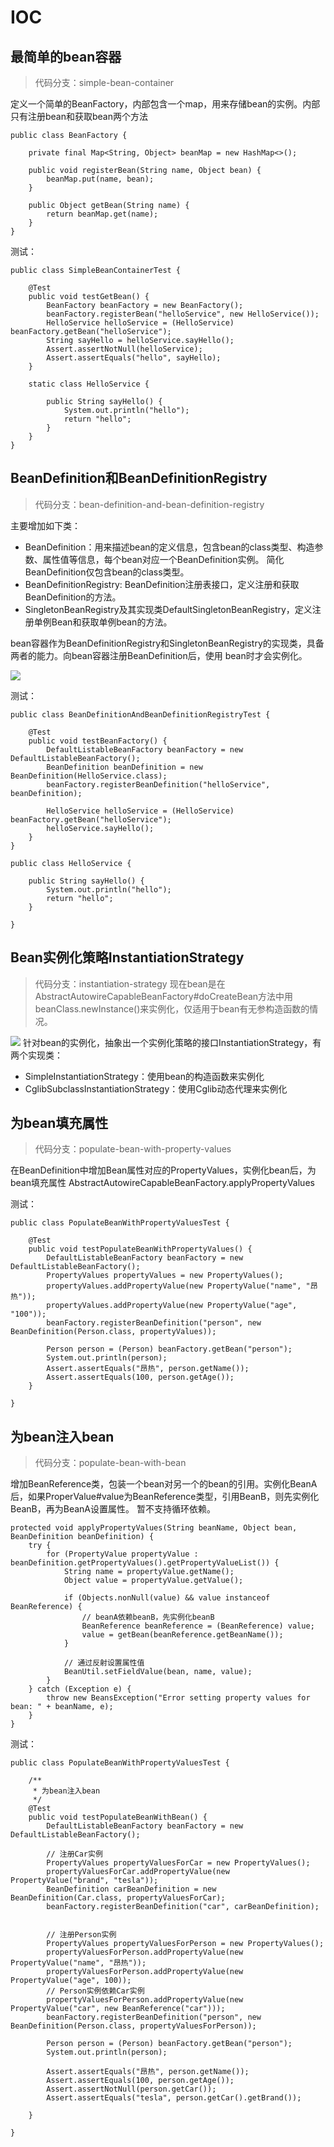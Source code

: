 # IOC

## 最简单的bean容器

> 代码分支：simple-bean-container

定义一个简单的BeanFactory，内部包含一个map，用来存储bean的实例。内部只有注册bean和获取bean两个方法

```
public class BeanFactory {

    private final Map<String, Object> beanMap = new HashMap<>();

    public void registerBean(String name, Object bean) {
        beanMap.put(name, bean);
    }

    public Object getBean(String name) {
        return beanMap.get(name);
    }
}
```

测试：

```
public class SimpleBeanContainerTest {

    @Test
    public void testGetBean() {
        BeanFactory beanFactory = new BeanFactory();
        beanFactory.registerBean("helloService", new HelloService());
        HelloService helloService = (HelloService) beanFactory.getBean("helloService");
        String sayHello = helloService.sayHello();
        Assert.assertNotNull(helloService);
        Assert.assertEquals("hello", sayHello);
    }

    static class HelloService {

        public String sayHello() {
            System.out.println("hello");
            return "hello";
        }
    }
}
```

## BeanDefinition和BeanDefinitionRegistry

> 代码分支：bean-definition-and-bean-definition-registry

主要增加如下类：

- BeanDefinition：用来描述bean的定义信息，包含bean的class类型、构造参数、属性值等信息，每个bean对应一个BeanDefinition实例。 简化BeanDefinition仅包含bean的class类型。
- BeanDefinitionRegistry: BeanDefinition注册表接口，定义注册和获取BeanDefinition的方法。
- SingletonBeanRegistry及其实现类DefaultSingletonBeanRegistry，定义注册单例Bean和获取单例bean的方法。

bean容器作为BeanDefinitionRegistry和SingletonBeanRegistry的实现类，具备两者的能力。向bean容器注册BeanDefinition后，使用 bean时才会实例化。

![](./assets/bean-definition-and-bean-definition-registry.png)

测试：

```
public class BeanDefinitionAndBeanDefinitionRegistryTest {

    @Test
    public void testBeanFactory() {
        DefaultListableBeanFactory beanFactory = new DefaultListableBeanFactory();
        BeanDefinition beanDefinition = new BeanDefinition(HelloService.class);
        beanFactory.registerBeanDefinition("helloService", beanDefinition);

        HelloService helloService = (HelloService) beanFactory.getBean("helloService");
        helloService.sayHello();
    }
}

public class HelloService {

    public String sayHello() {
        System.out.println("hello");
        return "hello";
    }

}

```

## Bean实例化策略InstantiationStrategy

> 代码分支：instantiation-strategy 现在bean是在AbstractAutowireCapableBeanFactory#doCreateBean方法中用beanClass.newInstance()来实例化，仅适用于bean有无参构造函数的情况。

![](./assets/instantiation-stratety.png)
针对bean的实例化，抽象出一个实例化策略的接口InstantiationStrategy，有两个实现类：
- SimpleInstantiationStrategy：使用bean的构造函数来实例化
- CglibSubclassInstantiationStrategy：使用Cglib动态代理来实例化


## 为bean填充属性
> 代码分支：populate-bean-with-property-values

在BeanDefinition中增加Bean属性对应的PropertyValues，实例化bean后，为bean填充属性 AbstractAutowireCapableBeanFactory.applyPropertyValues

测试：
```
public class PopulateBeanWithPropertyValuesTest {

    @Test
    public void testPopulateBeanWithPropertyValues() {
        DefaultListableBeanFactory beanFactory = new DefaultListableBeanFactory();
        PropertyValues propertyValues = new PropertyValues();
        propertyValues.addPropertyValue(new PropertyValue("name", "昂热"));
        propertyValues.addPropertyValue(new PropertyValue("age", "100"));
        beanFactory.registerBeanDefinition("person", new BeanDefinition(Person.class, propertyValues));

        Person person = (Person) beanFactory.getBean("person");
        System.out.println(person);
        Assert.assertEquals("昂热", person.getName());
        Assert.assertEquals(100, person.getAge());
    }

}
```

## 为bean注入bean
> 代码分支：populate-bean-with-bean

增加BeanReference类，包装一个bean对另一个的bean的引用。实例化BeanA后，如果ProperValue#value为BeanReference类型，引用BeanB，则先实例化BeanB，再为BeanA设置属性。
暂不支持循环依赖。

```
protected void applyPropertyValues(String beanName, Object bean, BeanDefinition beanDefinition) {
    try {
        for (PropertyValue propertyValue : beanDefinition.getPropertyValues().getPropertyValueList()) {
            String name = propertyValue.getName();
            Object value = propertyValue.getValue();

            if (Objects.nonNull(value) && value instanceof BeanReference) {
                // beanA依赖beanB，先实例化beanB
                BeanReference beanReference = (BeanReference) value;
                value = getBean(beanReference.getBeanName());
            }

            // 通过反射设置属性值
            BeanUtil.setFieldValue(bean, name, value);
        }
    } catch (Exception e) {
        throw new BeansException("Error setting property values for bean: " + beanName, e);
    }
}
```


测试：
```
public class PopulateBeanWithPropertyValuesTest {

    /**
     * 为bean注入bean
     */
    @Test
    public void testPopulateBeanWithBean() {
        DefaultListableBeanFactory beanFactory = new DefaultListableBeanFactory();

        // 注册Car实例
        PropertyValues propertyValuesForCar = new PropertyValues();
        propertyValuesForCar.addPropertyValue(new PropertyValue("brand", "tesla"));
        BeanDefinition carBeanDefinition = new BeanDefinition(Car.class, propertyValuesForCar);
        beanFactory.registerBeanDefinition("car", carBeanDefinition);


        // 注册Person实例
        PropertyValues propertyValuesForPerson = new PropertyValues();
        propertyValuesForPerson.addPropertyValue(new PropertyValue("name", "昂热"));
        propertyValuesForPerson.addPropertyValue(new PropertyValue("age", 100));
        // Person实例依赖Car实例
        propertyValuesForPerson.addPropertyValue(new PropertyValue("car", new BeanReference("car")));
        beanFactory.registerBeanDefinition("person", new BeanDefinition(Person.class, propertyValuesForPerson));

        Person person = (Person) beanFactory.getBean("person");
        System.out.println(person);

        Assert.assertEquals("昂热", person.getName());
        Assert.assertEquals(100, person.getAge());
        Assert.assertNotNull(person.getCar());
        Assert.assertEquals("tesla", person.getCar().getBrand());

    }

}

```